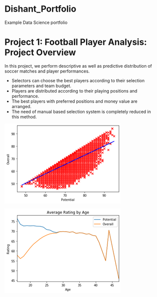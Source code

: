 # Dishant_Portfolio
Example Data Science portfolio

# Project 1: Football Player Analysis: Project Overview
In this project, we perform descriptive as well as predictive distribution of soccer matches and player performances. 

* Selectors can choose the best players according to their selection parameters and team budget. 
* Players are distributed according to their playing positions and performance.
* The best players with preferred positions and money value are arranged. 
* The need of manual based selection system is completely reduced in this method.


![](https://github.com/Dishant27/Dishant_Portfolio/blob/master/images/Pot_Ovr.png)

![](https://github.com/Dishant27/Dishant_Portfolio/blob/master/images/Age_potential.png)

